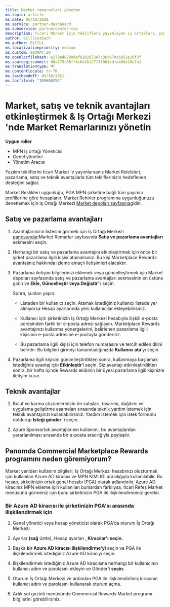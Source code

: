 ```yaml
---
title: Market remaronları yönetme
ms.topic: article
ms.date: 05/18/2020
ms.service: partner-dashboard
ms.subservice: partnercenter-csp
description: Ticari Market için teklifleri yayımlayan iş ortakları, pazarlama desteği sunan avantajlar için uygundur.
author: billlinzbach
ms.author: BillLi
ms.localizationpriority: medium
ms.custom: SEOMAY.20
ms.openlocfilehash: e279ad8299def820287207c36c670c6051e26f2f
ms.sourcegitcommit: 08a175c06ff4c6a2b12713f081adfa489e16e7a1
ms.translationtype: MT
ms.contentlocale: tr-TR
ms.lasthandoff: 05/10/2021
ms.locfileid: "109686254"
---
```

# <a name="manage-marketplace-rewards-in-partner-center--activate-marketing-sales-and-technical-benefits"></a>Market, satış ve teknik avantajları etkinleştirmek & Iş Ortağı Merkezi 'nde Market Remarlarınızı yönetin

**Uygun roller**

- MPN iş ortağı Yöneticisi
- Genel yönetici
- Yönetim Aracısı

Yazılım tekliflerini ticari Market 'e yayımlarsanız Market Releleleri, pazarlama, satış ve teknik avantajlarla tüm tekliflerinizin hedeflenen desteğini sağlar.

Market Reslikleri uygunluğu, PGA MPN şirketine bağlı tüm yayımcı profillerine göre hesaplanır. Market Rehirler programına uygunluğunuzu denetlemek için Iş Ortağı Merkezi [Market depoları sayfasına](https://partner.microsoft.com/dashboard/mpn/program/commercialmarketplace)gidin.

## <a name="sales-and-marketing-benefits"></a>Satış ve pazarlama avantajları

1. Avantajlarınızın listesini görmek için Iş Ortağı Merkezi [panosundan](https://partner.microsoft.com/dashboard)Market Remarlar sayfasında **Satış ve pazarlama avantajları** sekmesini seçin. 

2. Herhangi bir satış ve pazarlama avantajını etkinleştirmek için önce bir şirket pazarlama ilgili kişisi atamalısınız. Bu kişi Marketplace Rewards avantajınız hakkında izleme amaçlı iletişimleri alacaktır.

3. Pazarlama iletişim bilgilerinizi eklemek veya güncelleştirmek için Market depoları sayfasında satış ve pazarlama avantajları sekmesinin en üstüne gidin ve **Ekle, Güncelleştir veya Değiştir**' i seçin. 

   Sonra, şunları yapın:

   - Listeden bir kullanıcı seçin. Atamak istediğiniz kullanıcı listede yer almıyorsa Hesap ayarlarında yeni kullanıcılar ekleyebilirsiniz.

   - Kullanıcı için şirketinizin Iş Ortağı Merkezi hesabıyla ilişkili e-posta adresinden farklı bir e-posta adresi sağlayın. Marketplace Rewards avantajınızı kullanma yönergelerini, belirlenen pazarlama ilgili kişisinin e-posta adresine e-postayla göndeririz.

   - Bu pazarlama ilgili kişisi için telefon numarasını ve tercih edilen dilini belirtin. Bu bilgileri girmeyi tamamladığınızda **Kullanıcı ata**’yı seçin.

4. Pazarlama ilgili kişisini güncelleştirdikten sonra, kullanmaya başlamak istediğiniz avantaj için **Etkinleştir**’i seçin. Siz avantajı etkinleştirdikten sonra, bir hafta içinde Rewards ekibinin bir üyesi pazarlama ilgili kişinizle iletişim kurar.

## <a name="technical-benefits"></a>Teknik avantajlar

1. Bulut ve karma çözümlerinizin ön satışları, tasarımı, dağıtımı ve uygulama geliştirme aşamaları sırasında teknik yardım istemek için teknik avantajınızı kullanabilirsiniz. Yardım istemek için istek formunu doldurup **Isteği gönder**' i seçin.

2. Azure Sponsorluk avantajlarının kullanımı, bu avantajlardan yararlanılması sırasında bir e-posta aracılığıyla paylaşılır.

## <a name="why-cant-i-see-the-commercial-marketplace-rewards-program-on-my-dashboard"></a>Panomda Commercial Marketplace Rewards programını neden göremiyorum?

Market yeniden kullanım bilgileri, Iş Ortağı Merkezi hesabınızı oluşturmak için kullanılan Azure AD kiracısı ve MPN KIMLIĞI aracılığıyla kullanılabilir. Bu hesap, şirketinizin ortak genel hesabı (PGA) olarak adlandırılır. Azure AD kiracınız MPN ekleme için kullanılan bunlardan farklıysa, ticari Refeş Market menüsünü görmeniz için bunu şirketinizin PGA ile ilişkilendirmeniz gerekir.

### <a name="to-associate-an-azure-ad-tenant-with-the-pga-of-your-company"></a>Bir Azure AD kiracısı ile şirketinizin PGA'sı arasında ilişkilendirmek için

1. Genel yönetici veya hesap yöneticisi olarak PGA'da oturum İş Ortağı Merkezi.

2. Ayarlar **(sağ** üstte), Hesap ayarları **, Kiracılar'ı** **seçin.** 

3. Başka **bir Azure AD kiracısı ilişkilendirme'yi** seçin ve PGA ile ilişkilendirmek istediğiniz Azure AD kiracıyı seçin.

4. Ilişkilendirmek istediğiniz Azure AD kiracısına herhangi bir kullanıcının kullanıcı adını ve parolasını ekleyin ve Gönder'i **seçin.**

5. Oturum İş Ortağı Merkezi ve ardından PGA ile ilişkilendirilmiş kiracının kullanıcı adını ve parolasını kullanarak oturum açma.

6. Artık sol gezinti menüsünde Commercial Rewards Market programı bilgilerini görebilirsiniz.

